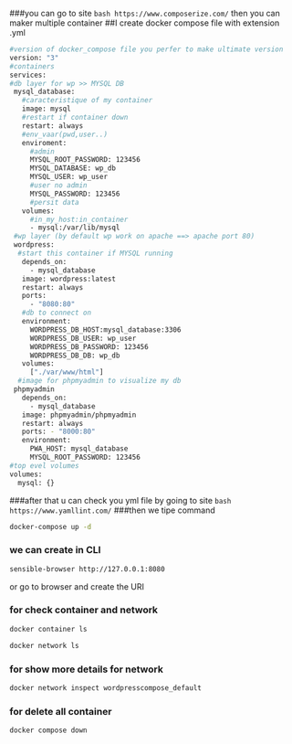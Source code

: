 ###you can go to site ```bash https://www.composerize.com/``` then you can maker multiple container
##I create docker compose file with extension .yml
```bash
#version of docker_compose file you perfer to make ultimate version
version: "3"
#containers
services:
#db layer for wp >> MYSQL DB
 mysql_database:
   #caracteristique of my container
   image: mysql
   #restart if container down
   restart: always
   #env_vaar(pwd,user..)
   enviroment:
     #admin
     MYSQL_ROOT_PASSWORD: 123456
     MYSQL_DATABASE: wp_db
     MYSQL_USER: wp_user
     #user no admin
     MYSQL_PASSWORD: 123456
     #persit data
   volumes:
     #in_my_host:in_container
     - mysql:/var/lib/mysql
 #wp layer (by default wp work on apache ==> apache port 80)
 wordpress:
  #start this container if MYSQL running
   depends_on:
     - mysql_database
   image: wordpress:latest
   restart: always
   ports:
     - "8080:80"
   #db to connect on
   environment:
     WORDPRESS_DB_HOST:mysql_database:3306
     WORDPRESS_DB_USER: wp_user
     WORDPRESS_DB_PASSWORD: 123456
     WORDPRESS_DB_DB: wp_db
   volumes:
     ["./var/www/html"]
  #image for phpmyadmin to visualize my db
 phpmyadmin
   depends_on:
     - mysql_database
   image: phpmyadmin/phpmyadmin
   restart: always
   ports: - "8000:80"
   environment:
     PWA_HOST: mysql_database
     MYSQL_ROOT_PASSWORD: 123456
#top evel volumes
volumes:
  mysql: {}

```

###after that u can check you yml file by going to site ```bash https://www.yamllint.com/``` 
###then we tipe command
```bash
docker-compose up -d
```
### we can create in CLI 
```bash
sensible-browser http://127.0.0.1:8080
```
or go to browser and create the URI

### for check container and network 
```bash
docker container ls
```
```bash
docker network ls
```
### for show more details for network
```bash
docker network inspect wordpresscompose_default
```
### for delete all container
```bash
docker compose down
```

    
    
   
   

   
   

